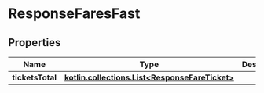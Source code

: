 
# ResponseFaresFast

## Properties
Name | Type | Description | Notes
------------ | ------------- | ------------- | -------------
**ticketsTotal** | [**kotlin.collections.List&lt;ResponseFareTicket&gt;**](ResponseFareTicket.md) |  | 



